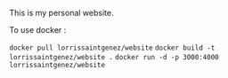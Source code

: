 This is my personal website.

To use docker :

```docker pull lorrissaintgenez/website```
```docker build -t lorrissaintgenez/website .```
```docker run -d -p 3000:4000 lorrissaintgenez/website```
